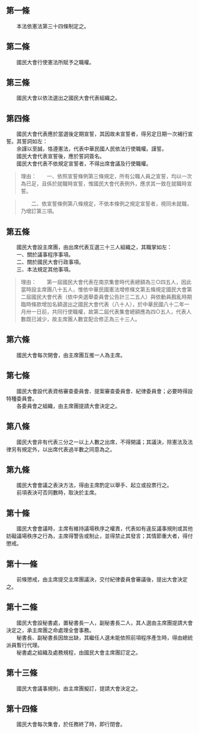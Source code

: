 第一條 
-------
　　本法依憲法第三十四條制定之。  


第二條 
-------
　　國民大會行使憲法所賦予之職權。  


第三條 
-------
　　國民大會以依法選出之國民大會代表組織之。  


第四條 
-------
　　國民大會代表應於當選後定期宣誓，其因故未宣誓者，得另定日期一次補行宣誓。其誓詞如左：  
　　余謹以至誠，恪遵憲法，代表中華民國人民依法行使職權。謹誓。  
　　國民大會代表宣誓後，應於誓詞簽名。  
　　國民大會代表不依規定宣誓者，不得出席會議及行使職權。  
> 理由：　　一、依照宣誓條例第三條規定，所有公職人員之宣誓，均以一次為已足，且係於就職時宣誓，惟國民大會代表例外，應求其一致在就職時宣誓。

> 　　二、依宣誓條例第八條規定，不依本條例之規定宣誓者，視同未就職，乃增訂第三項。



第五條 
-------
　　國民大會設主席團，由出席代表互選三十三人組織之，其職掌如左：  
　　一、關於議事程序事項。  
　　二、關於國民大會行政事項。  
　　三、本法規定其他事項。  
> 理由：　　第一屆國民大會代表在南京集會時代表總額為三○四五人，因此當時設主席團八十五人，惟依中華民國憲法增修條文第五條規定國民大會第二屆國民大會代表（依中央選舉委員會公告計三二五人）與依動員戡亂時期臨時條款增加名額選出之國民大會代表（八十人），於中華民國八十二年一月卅一日前，共同行使職權，故第二屆代表集會總額應為四○五人，代表人數既已減少，故主席團人數宜配合修正為三十三人。



第六條 
-------
　　國民大會每次開會，由主席團互推一人為主席。  


第七條 
-------
　　國民大會設代表資格審查委員會、提案審查委員會、紀律委員會；必要時得設特種委員會。  
　　各委員會之組織，由主席團提請大會決定之。  


第八條 
-------
　　國民大會非有代表三分之一以上人數之出席，不得開議；其議決，除憲法及法律另有規定外，以出席代表過半數之同意為之。  


第九條 
-------
　　國民大會會議之表決方法，得由主席酌定以舉手、起立或投票行之。  
　　前項表決可否同數時，取決於主席。  


第十條 
-------
　　國民大會會議時，主席有維持議場秩序之權責，代表如有違反議事規則或其他妨礙議場秩序之行為，主席得警告或制止，並得禁止其發言；其情節重大者，得付懲戒。  


第十一條 
---------
　　前條懲戒，由主席提交主席團議決，交付紀律委員會審議後，提出大會決定之。  


第十二條 
---------
　　國民大會設秘書處，置秘書長一人，副秘書長二人，其人選由主席團提請大會決定之，承主席團之命處理全會事務。  
　　秘書長、副秘書長因故出缺，其繼任人選未能依照前項程序產生時，得由總統派員暫行代理。  
　　秘書處之組織及處務規程，由國民大會主席團訂定之。  


第十三條 
---------
　　國民大會議事規則，由主席團擬訂，提請大會決定之。  


第十四條 
---------
　　國民大會每次集會，於任務終了時，即行閉會。
